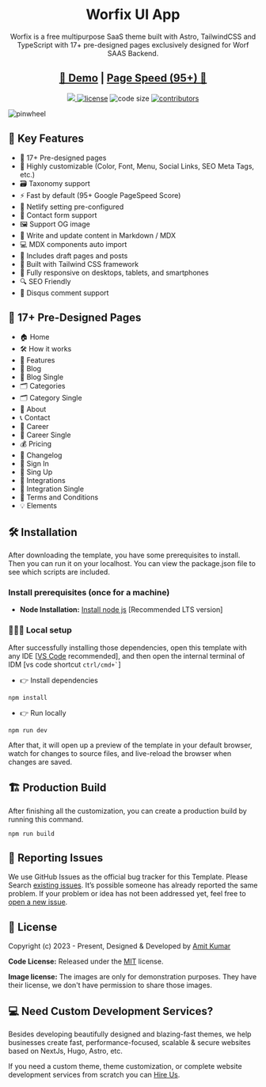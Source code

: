 <h1 align=center>Worfix UI App</h1>
<p align=center>Worfix is a free multipurpose SaaS theme built with Astro, TailwindCSS and TypeScript with 17+ pre-designed pages exclusively designed for Worf SAAS Backend.</p>
<h2 align="center"><a target="_blank" href="https://pinwheel-astro.vercel.app/" rel="nofollow"> 👀 Demo</a> | <a  target="_blank" href="https://pagespeed.web.dev/analysis/https-pinwheel-astro-vercel-app/kmaxqwa7rx?form_factor=desktop"> Page Speed (95+) 🚀 </a>
</h2>
<p align=center>
  <a href="https://github.com/withastro/astro/releases/tag/astro%402.0.11" alt="Contributors">
    <img src="https://img.shields.io/static/v1?label=ASTRO&message=2.0&color=000&logo=astro" />
  </a>

  <a href="https://github.com/themefisher/pinwheel-astro/blob/main/LICENSE">
    <img src="https://img.shields.io/github/license/themefisher/pinwheel-astro" alt="license"></a>

  <img src="https://img.shields.io/github/languages/code-size/themefisher/pinwheel-astro" alt="code size">

  <a href="https://github.com/themefisher/pinwheel-astro/graphs/contributors">
    <img src="https://img.shields.io/github/contributors/themefisher/bigspring-light-astro" alt="contributors"></a>
</p>

![pinwheel](https://demo.worf.in/thumbnails/pinwheel.png)

<!-- small description -->

<!-- key features -->
## 📌 Key Features

- 📄 17+ Pre-designed pages
- 🎨 Highly customizable (Color, Font, Menu, Social Links, SEO Meta Tags, etc.)
-  🗃️ Taxonomy support
-  ⚡ Fast by default (95+ Google PageSpeed Score)
-  🔧 Netlify setting pre-configured
-  📝 Contact form support
-  🖼️ Support OG image
-  📝 Write and update content in Markdown / MDX
-  💻 MDX components auto import
-  📝 Includes draft pages and posts
-  🎨 Built with Tailwind CSS framework
-  📱 Fully responsive on desktops, tablets, and smartphones
-  🔍 SEO Friendly
-  💬 Disqus comment support


## 📄 17+ Pre-Designed Pages

- 🏠 Home
- 🛠️ How it works
- 🌟 Features
- 📝 Blog
- 📝 Blog Single
- 🗂️ Categories
- 🗂️ Category Single
- 👤 About
- 📞 Contact
- 💼 Career
- 💼 Career Single
- 💰 Pricing
- 📜 Changelog
- 🔑 Sign In
- 🔑 Sing Up
- 🔗 Integrations
- 🔗 Integration Single
- 📜 Terms and Conditions
- 💡 Elements


<!-- installation -->
## 🛠️ Installation

After downloading the template, you have some prerequisites to install. Then you can run it on your localhost. You can view the package.json file to see which scripts are included.

### Install prerequisites (once for a machine)

- **Node Installation:** [Install node js](https://nodejs.org/en/download/) [Recommended LTS version]

### 👨🏻‍💻 Local setup

After successfully installing those dependencies, open this template with any IDE [[VS Code](https://code.visualstudio.com/) recommended], and then open the internal terminal of IDM [vs code shortcut <code>ctrl/cmd+\`</code>]

- 👉 Install dependencies

```
npm install
```

- 👉 Run locally

```
npm run dev
```

After that, it will open up a preview of the template in your default browser, watch for changes to source files, and live-reload the browser when changes are saved.

## 🏗️ Production Build

After finishing all the customization, you can create a production build by running this command.

```
npm run build
```

<!-- reporting issue -->
## 🐞 Reporting Issues

We use GitHub Issues as the official bug tracker for this Template. Please Search [existing issues](https://github.com/themefisher/pinwheel-astro/issues). It’s possible someone has already reported the same problem.
If your problem or idea has not been addressed yet, feel free to [open a new issue](https://github.com/themefisher/pinwheel-astro/issues).

<!-- licence -->
## 📝 License

Copyright (c) 2023 - Present, Designed & Developed by [Amit Kumar](https://amit.worf.in)

**Code License:** Released under the [MIT](https://github.com/themefisher/pinwheel-astro/blob/main/LICENSE) license.

**Image license:** The images are only for demonstration purposes. They have their license, we don't have permission to share those images.

## 💻  Need Custom Development Services?

Besides developing beautifully designed and blazing-fast themes, we help businesses create fast, performance-focused, scalable & secure websites based on NextJs, Hugo, Astro, etc.

If you need a custom theme, theme customization, or complete website development services from scratch you can [Hire Us](https://worf.in/contact).